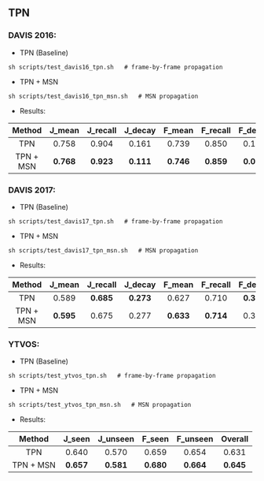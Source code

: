 ## TPN

### DAVIS 2016:

- TPN (Baseline)

```
sh scripts/test_davis16_tpn.sh   # frame-by-frame propagation
```

- TPN + MSN
```
sh scripts/test_davis16_tpn_msn.sh   # MSN propagation
```

- Results:

 | Method | J_mean | J_recall | J_decay | F_mean | F_recall | F_decay |
 |:----:|:----:|:----:|:----:|:----:|:----:|:----:|
  | TPN | 0.758  |  0.904   |  0.161  | 0.739  |  0.850   |  0.145  |
 | TPN + MSN  |  **0.768**  |  **0.923**   |  **0.111**  | **0.746**  |  **0.859**   |  **0.099** | 
 

### DAVIS 2017:

- TPN (Baseline)

```
sh scripts/test_davis17_tpn.sh   # frame-by-frame propagation
```

- TPN + MSN
```
sh scripts/test_davis17_tpn_msn.sh   # MSN propagation
```

- Results:

 | Method | J_mean | J_recall | J_decay | F_mean | F_recall | F_decay |
 |:----:|:----:|:----:|:----:|:----:|:----:|:----:|
  | TPN | 0.589  |  **0.685**   |  **0.273**  | 0.627  |  0.710   |  **0.314**  |
 | TPN + MSN  |  **0.595**  |  0.675   |  0.277  | **0.633**  |  **0.714**   |  0.321 | 
 
 
### YTVOS:

- TPN (Baseline)

```
sh scripts/test_ytvos_tpn.sh   # frame-by-frame propagation
```

- TPN + MSN
```
sh scripts/test_ytvos_tpn_msn.sh   # MSN propagation
```

- Results:

 | Method | J_seen | J_unseen | F_seen | F_unseen | Overall |
 |:----:|:----:|:----:|:----:|:----:|:----:|
 | TPN   | 0.640  |  0.570   |  0.659  | 0.654 |  0.631   |
 | TPN + MSN  |  **0.657**  |  **0.581**   |  **0.680**  | **0.664**  |  **0.645**   |
 
